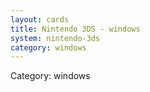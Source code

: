 ```yaml
---
layout: cards
title: Nintendo 3DS - windows
system: nintendo-3ds
category: windows
---
```

<div class="alert alert-secondary mb-4"><span class="i18n innerHTML-category">Category: </span><span class="i18n innerHTML-cat-windows">windows</span></div>
